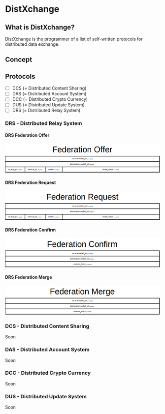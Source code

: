 # DistXchange
## What is DistXchange?
DistXchange is the programmer of a list of self-written protocols for distributed data exchange.
## Concept
## Protocols
- [ ] DCS (= Distributed Content Sharing)
- [ ] DAS (= Distributed Account System)
- [ ] DCC (= Distributed Crypto Currency)
- [ ] DUS (= Distributed Update System)
- [ ] DRS (= Distributed Relay System)
### DRS - Distributed Relay System
#### DRS Federation Offer
![DRS Federation Offer](./assets/drs_federation-offer.png "DRS Federation Offer")
#### DRS Federation Request
![DRS Federation Request](./assets/drs_federation-request.png "DRS Federation Request")
#### DRS Federation Confirm
![DRS Federation Confirm](./assets/drs_federation-confirm.png "DRS Federation Confirm")
#### DRS Federation Merge
![DRS Federation Merge](./assets/drs_federation-merge.png "DRS Federation Merge")
### DCS - Distributed Content Sharing
Soon
### DAS - Distributed Account System
Soon
### DCC - Distributed Crypto Currency
Soon
### DUS - Distributed Update System
Soon